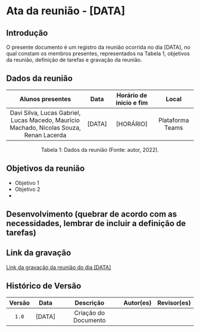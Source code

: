 # Ata da reunião - [DATA]

## Introdução

O presente documento é um registro da reunião ocorrida no dia [DATA], no qual constam os membros presentes, representados na Tabela 1, objetivos da reunião, definição de tarefas e gravação da reunião.

## Dados da reunião

| Alunos presentes      |    Data    | Horário de inicio e fim |      Local       |
| :-------------------: | :--------: | :---------------------: | :--------------: |
| Davi Silva, Lucas Gabriel, Lucas Macedo, Maurício Machado, Nicolas Souza, Renan Lacerda | [DATA] | [HORÁRIO] | Plataforma Teams |

<div style="text-align: center">
<p> Tabela 1: Dados da reunião (Fonte: autor, 2022). </p>
</div>

## Objetivos da reunião

- Objetivo 1
- Objetivo 2
-

## Desenvolvimento (quebrar de acordo com as necessidades, lembrar de incluir a definição de tarefas)

## Link da gravação

[Link da gravação da reunião do dia [DATA]](https://youtu.be/uqWo7RNOuQE)

## Histórico de Versão

| Versão   | Data       | Descrição                         |  Autor(es)    | Revisor(es)      |
| :------: | :--------: |:--------------------------------: | :-----------: | :--------------: |
| `1.0`    | [DATA]     | Criação do Documento              |               |                  |
